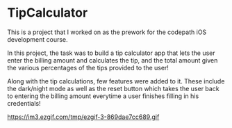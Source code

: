 # TipCalculator

This is a project that I worked on as the prework for the codepath iOS development course.

In this project, the task was to build a tip calculator app that lets the user enter the billing amount and calculates the tip, and the total amount given the various percentages of the tips provided to the user!

Along with the tip calculations, few features were added to it. These include the dark/night mode as well as the reset button which takes the user back to entering the billing amount everytime a user finishes filling in his credentials!

https://im3.ezgif.com/tmp/ezgif-3-869dae7cc689.gif 
